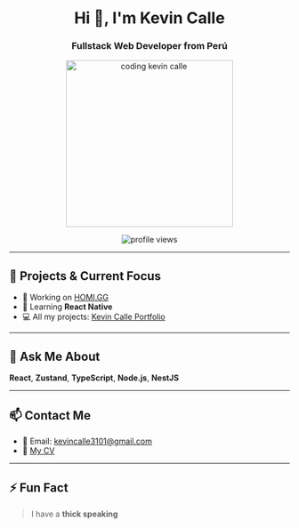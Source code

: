 <h1 align="center">Hi 👋, I'm Kevin Calle</h1>
<h3 align="center">Fullstack Web Developer from Perú</h3>

<p align="center">
  <img src="https://res.cloudinary.com/db7abalur/image/upload/v1697049390/Agilix/codingVintage_kbymcx.gif" alt="coding kevin calle" width="300"/>
</p>

<p align="center">
  <img src="https://komarev.com/ghpvc/?username=kevincalle3101&label=Profile%20views&color=0e75b6&style=flat" alt="profile views"/>
</p>

---

## 🚀 Projects & Current Focus

- 🔭 Working on [HOMI.GG](https://github.com/flexworkFullteam/client)
- 🌱 Learning **React Native**
- 💻 All my projects: [Kevin Calle Portfolio](https://www.kevincalleportfolio.site)

---

## 💬 Ask Me About

**React**, **Zustand**, **TypeScript**, **Node.js**, **NestJS**

---

## 📫 Contact Me

- 📧 Email: kevincalle3101@gmail.com  
- 📄 [My CV](https://drive.google.com/file/d/1v7hIwMkQs45hOnkYRHLQj103Vw73TDWY/view?usp=sharing)

---

## ⚡ Fun Fact

> I have a **thick speaking**
